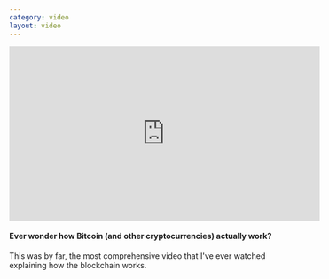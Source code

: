 ```yaml
---
category: video
layout: video
---
```


<iframe width="560" height="315" src="https://www.youtube-nocookie.com/embed/bBC-nXj3Ng4" frameborder="0" allowfullscreen></iframe>

#### Ever wonder how Bitcoin (and other cryptocurrencies) actually work?

This was by far, the most comprehensive video that I've ever watched explaining how the blockchain works.

